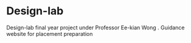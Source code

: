# Design-lab
Design-lab final year project under Professor Ee-kian Wong . Guidance website for placement preparation

